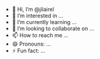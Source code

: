 - 👋 Hi, I’m @jilairel
- 👀 I’m interested in ...
- 🌱 I’m currently learning ...
- 💞️ I’m looking to collaborate on ...
- 📫 How to reach me ...
- 😄 Pronouns: ...
- ⚡ Fun fact: ...

<!---
jilairel/jilairel is a ✨ special ✨ repository because its `README.md` (this file) appears on your GitHub profile.
You can click the Preview link to take a look at your changes.
--->
